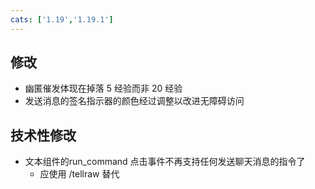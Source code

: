 ```yaml
---
cats: ['1.19','1.19.1']
---
```

## 修改
* 幽匿催发体现在掉落 5 经验而非 20 经验
* 发送消息的签名指示器的颜色经过调整以改进无障碍访问
## 技术性修改
* 文本组件的run_command 点击事件不再支持任何发送聊天消息的指令了
	* 应使用 /tellraw 替代
